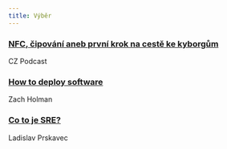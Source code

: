 ```yaml
---
title: Výběr
---
```


### [NFC, čipování aneb první krok na cestě ke kyborgům](https://soundcloud.com/czpodcast-1/cz-podcast-139-nfc-cipovani-aneb-prvni-krok-na-ceste-ke-kyborgum)
CZ Podcast

### [How to deploy software](https://zachholman.com/posts/deploying-software)
Zach Holman

### [Co to je SRE?](http://blog.prskavec.net/2016/03/co-to-je-sre/)
Ladislav Prskavec
